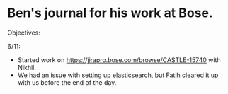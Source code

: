 # Ben's journal for his work at Bose.


Objectives:




6/11:

* Started work on https://jirapro.bose.com/browse/CASTLE-15740 with Nikhil.
* We had an issue with setting up elasticsearch, but Fatih cleared it up with us before the end of the day.